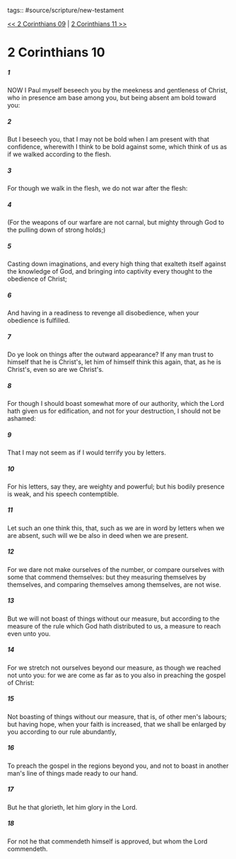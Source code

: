 tags:: #source/scripture/new-testament

[<< 2 Corinthians 09](/New_Testament/08_2_Corinthians/2_Corinthians_09.md) | [2 Corinthians 11 >>](/New_Testament/08_2_Corinthians/2_Corinthians_11.md)

# 2 Corinthians 10

##### 1

NOW I Paul myself beseech you by the meekness and gentleness of Christ, who in presence am base among you, but being absent am bold toward you:

##### 2

But I beseech you, that I may not be bold when I am present with that confidence, wherewith I think to be bold against some, which think of us as if we walked according to the flesh.

##### 3

For though we walk in the flesh, we do not war after the flesh:

##### 4

(For the weapons of our warfare are not carnal, but mighty through God to the pulling down of strong holds;)

##### 5

Casting down imaginations, and every high thing that exalteth itself against the knowledge of God, and bringing into captivity every thought to the obedience of Christ;

##### 6

And having in a readiness to revenge all disobedience, when your obedience is fulfilled.

##### 7

Do ye look on things after the outward appearance? If any man trust to himself that he is Christ's, let him of himself think this again, that, as he is Christ's, even so are we Christ's.

##### 8

For though I should boast somewhat more of our authority, which the Lord hath given us for edification, and not for your destruction, I should not be ashamed:

##### 9

That I may not seem as if I would terrify you by letters.

##### 10

For his letters, say they, are weighty and powerful; but his bodily presence is weak, and his speech contemptible.

##### 11

Let such an one think this, that, such as we are in word by letters when we are absent, such will we be also in deed when we are present.

##### 12

For we dare not make ourselves of the number, or compare ourselves with some that commend themselves: but they measuring themselves by themselves, and comparing themselves among themselves, are not wise.

##### 13

But we will not boast of things without our measure, but according to the measure of the rule which God hath distributed to us, a measure to reach even unto you.

##### 14

For we stretch not ourselves beyond our measure, as though we reached not unto you: for we are come as far as to you also in preaching the gospel of Christ:

##### 15

Not boasting of things without our measure, that is, of other men's labours; but having hope, when your faith is increased, that we shall be enlarged by you according to our rule abundantly,

##### 16

To preach the gospel in the regions beyond you, and not to boast in another man's line of things made ready to our hand.

##### 17

But he that glorieth, let him glory in the Lord.

##### 18

For not he that commendeth himself is approved, but whom the Lord commendeth.
